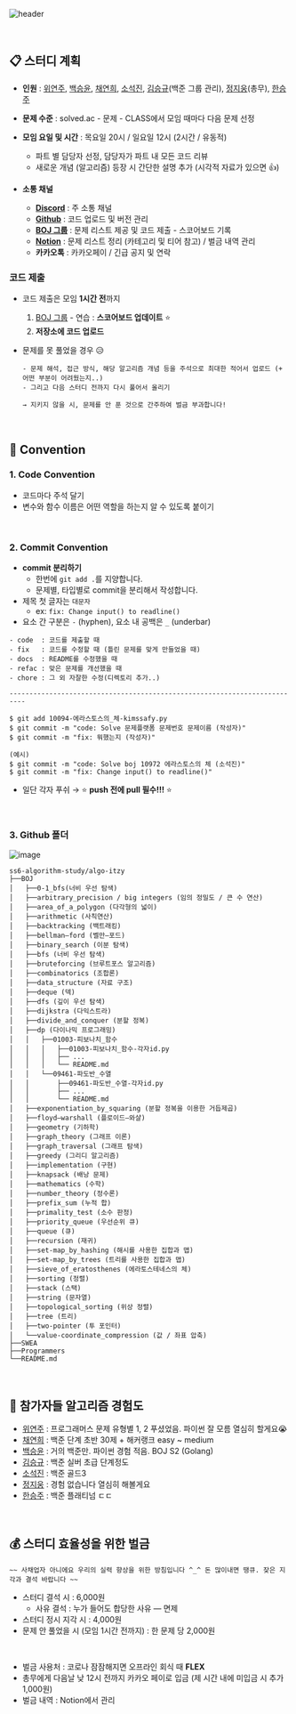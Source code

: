 ![header](https://capsule-render.vercel.app/api?type=soft&color=auto&height=300&section=header&text=Algo%-Itzy&desc=Algorithms%20Study%20Group!&fontSize=90&descAlign=57&descAlignY=70&&animation=twinkling)

<br>

## 📋 스터디 계획

- **인원** : [위연주](https://github.com/Julia-we-s2), [백승윤](https://github.com/YoonBaek), [채연희](https://github.com/hing9u), [소석진](https://github.com/seokzin), [김승규](https://github.com/ed-kyu)(백준 그룹 관리), [정지웅](https://github.com/JiWoongJeong)(총무), [한승주](https://github.com/chaselover)
- **문제 수준** : solved.ac - 문제 - CLASS에서 모임 때마다 다음 문제 선정

- **모임 요일 및 시간** : 목요일 20시 / 일요일 12시 (2시간 / 유동적)
    - 파트 별 담당자 선정, 담당자가 파트 내 모든 코드 리뷰
    - 새로운 개념 (알고리즘) 등장 시 간단한 설명 추가 (시각적 자료가 있으면 👍)

- **소통 채널**
    - [**Discord**](https://discord.gg/CTNYwBW8) : 주 소통 채널
    - [**Github**](https://github.com/ss6-algorithm-study/algo-itzy) : 코드 업로드 및 버전 관리
    - [**BOJ 그룹**](https://www.acmicpc.net/group/11918) : 문제 리스트 제공 및 코드 제출 - 스코어보드 기록
    - [**Notion**](https://www.notion.so/Algo-Itzy-ca5f3350ae5e42cdb487549170fa6f09) : 문제 리스트 정리 (카테고리 및 티어 참고) / 벌금 내역 관리
    - **카카오톡** : 카카오페이 / 긴급 공지 및 연락

### 코드 제출

- 코드 제출은 모임 **1시간 전**까지
    1. [BOJ 그룹](https://www.acmicpc.net/group/11918) - 연습 : **스코어보드 업데이트** ⭐
    2. **저장소에 코드 업로드**

- 문제를 못 풀었을 경우 😥
    ```
    - 문제 해석, 접근 방식, 해당 알고리즘 개념 등을 주석으로 최대한 적어서 업로드 (+ 어떤 부분이 어려웠는지..)
    - 그리고 다음 스터디 전까지 다시 풀어서 올리기

    → 지키지 않을 시, 문제를 안 푼 것으로 간주하여 벌금 부과합니다!
    ```


<br>

## 📜 Convention

### 1. **Code Convention**

- 코드마다 주석 달기
- 변수와 함수 이름은 어떤 역할을 하는지 알 수 있도록 붙이기



<br>

### 2. **Commit Convention**

- **commit 분리하기**
  - 한번에 `git add .`를 지양합니다.
  - 문제별, 타입별로 commit을 분리해서 작성합니다.
- 제목 첫 글자는 `대문자`
  - ex: `fix: Change input() to readline()`
- 요소 간 구분은 `-` (hyphen), 요소 내 공백은 `_` (underbar)

```
- code  : 코드를 제출할 때
- fix   : 코드를 수정할 때 (틀린 문제를 맞게 만들었을 때)
- docs  : README를 수정했을 때
- refac : 맞은 문제를 개선했을 때
- chore : 그 외 자잘한 수정(디렉토리 추가..)

--------------------------------------------------------------------------

$ git add 10094-에라스토스의_체-kimssafy.py
$ git commit -m "code: Solve 문제플랫폼 문제번호 문제이름 (작성자)"
$ git commit -m "fix: 뭐했는지 (작성자)"

(예시)
$ git commit -m "code: Solve boj 10972 에라스토스의 체 (소석진)"
$ git commit -m "fix: Change input() to readline()"
```

- 일단 각자 푸쉬 → ⭐ **push 전에 pull 필수!!!** ⭐



<br>

### 3. Github 폴더

![image](https://user-images.githubusercontent.com/87457066/128278963-21470384-3c70-450d-936c-5b3e34723f78.png)

```
ss6-algorithm-study/algo-itzy
├──BOJ
│   ├──0-1_bfs(너비 우선 탐색)	
│   ├──arbitrary_precision / big integers (임의 정밀도 / 큰 수 연산)	
│   ├──area_of_a_polygon (다각형의 넓이)	
│   ├──arithmetic (사칙연산)	
│   ├──backtracking (백트래킹)	
│   ├──bellman–ford (벨만–포드)	
│   ├──binary_search (이분 탐색)	
│   ├──bfs (너비 우선 탐색)	
│   ├──bruteforcing (브루트포스 알고리즘)	
│   ├──combinatorics (조합론)	
│   ├──data_structure (자료 구조)	
│   ├──deque (덱)	
│   ├──dfs (깊이 우선 탐색)	
│   ├──dijkstra (다익스트라)	
│   ├──divide_and_conquer (분할 정복)	
│   ├──dp (다이나믹 프로그래밍)
│   │   ├──01003-피보나치_함수
│   │   │   ├──01003-피보나치_함수-각자id.py
│   │   │   ├── ...
│   │   │   └── README.md
│   │   └──09461-파도반_수열
│   │       ├──09461-파도반_수열-각자id.py
│   │       ├── ...
│   │       └── README.md
│   ├──exponentiation_by_squaring (분할 정복을 이용한 거듭제곱)	
│   ├──floyd–warshall (플로이드–와샬)	
│   ├──geometry (기하학)	
│   ├──graph_theory (그래프 이론)	
│   ├──graph_traversal (그래프 탐색)	
│   ├──greedy (그리디 알고리즘)	
│   ├──implementation (구현)	
│   ├──knapsack (배낭 문제)	
│   ├──mathematics (수학)	
│   ├──number_theory (정수론)	
│   ├──prefix_sum (누적 합)	
│   ├──primality_test (소수 판정)	
│   ├──priority_queue (우선순위 큐)	
│   ├──queue (큐)	
│   ├──recursion (재귀)	
│   ├──set-map_by_hashing (해시를 사용한 집합과 맵)	
│   ├──set-map_by_trees (트리를 사용한 집합과 맵)	
│   ├──sieve_of_eratosthenes (에라토스테네스의 체)	
│   ├──sorting (정렬)	
│   ├──stack (스택)	
│   ├──string (문자열)	
│   ├──topological_sorting (위상 정렬)	
│   ├──tree (트리)	
│   ├──two-pointer (투 포인터)	
│   └──value-coordinate_compression (값 / 좌표 압축)
├──SWEA
├──Programmers
└──README.md
```



<br>

## 🙆 **참가자들 알고리즘 경험도**

- [위연주](https://github.com/Julia-we-s2)  : 프로그래머스 문제 유형별 1, 2 푸셨었음. 파이썬 잘 모름 열심히 할게요😭
- [채연희](https://github.com/hing9u)  : 백준 단계 초반 30제 + 해커랭크 easy ~ medium
- [백승윤](https://github.com/YoonBaek)  : 거의 백준만. 파이썬 경험 적음. BOJ S2 (Golang)
- [김승규](https://github.com/ed-kyu)  : 백준 실버 초급 단계정도
- [소석진](https://github.com/seokzin)  : 백준 골드3
- [정지웅](https://github.com/JiWoongJeong)  : 경험 없습니다 열심히 해볼게요
- [한승주](https://github.com/chaselover)  : 백준 플래티넘 ㄷㄷ



<br>

## 💰 스터디 효율성을 위한 벌금

    ~~ 사채업자 아니에요 우리의 실력 향상을 위한 방침입니다 ^_^ 돈 많이내면 땡큐. 잦은 지각과 결석 바랍니다 ~~

- 스터디 결석 시 : 6,000원
    - 사유 결석 : 누가 들어도 합당한 사유 — 면제
- 스터디 정시 지각 시 : 4,000원
- 문제 안 풀었을 시 (모임 1시간 전까지) : 한 문제 당 2,000원

<br>

- 벌금 사용처 : 코로나 잠잠해지면 오프라인 회식 때 **FLEX**
- 총무에게 다음날 낮 12시 전까지 카카오 페이로 입금 (제 시간 내에 미입금 시 추가 1,000원)
- 벌금 내역 : Notion에서 관리
